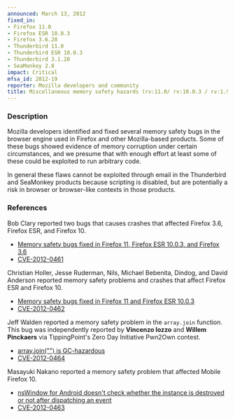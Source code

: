 ```yaml
---
announced: March 13, 2012
fixed_in:
- Firefox 11.0
- Firefox ESR 10.0.3
- Firefox 3.6.28
- Thunderbird 11.0
- Thunderbird ESR 10.0.3
- Thunderbird 3.1.20
- SeaMonkey 2.8
impact: Critical
mfsa_id: 2012-19
reporter: Mozilla developers and community
title: Miscellaneous memory safety hazards (rv:11.0/ rv:10.0.3 / rv:1.9.2.28)
---
```


<h3>Description</h3>

<p>Mozilla developers identified and fixed several memory safety bugs
in the browser engine used in Firefox and other Mozilla-based
products. Some of these bugs showed evidence of memory corruption
under certain circumstances, and we presume that with enough effort at
least some of these could be exploited to run arbitrary code.</p>

<p>In general these flaws cannot be exploited through email in the Thunderbird
and SeaMonkey products because scripting is disabled, but are potentially a risk
in browser or browser-like contexts in those products.</p>

<h3>References</h3>

<p>Bob Clary reported two bugs that causes crashes that affected Firefox 3.6,
Firefox ESR, and Firefox 10.</p>

<ul>
  <li><a href="https://bugzilla.mozilla.org/buglist.cgi?bug_id=730425,657588">
          Memory safety bugs fixed in Firefox 11, Firefox ESR 10.0.3, and
Firefox 3.6</a></li>
  <li><a href="http://cve.mitre.org/cgi-bin/cvename.cgi?name=CVE-2012-0461" class="ex-ref">CVE-2012-0461</a></li>
</ul>

<p>Christian Holler, Jesse Ruderman, Nils, Michael Bebenita, Dindog, and David
Anderson reported memory safety problems and crashes that affect Firefox ESR and
Firefox 10.</p>
<ul>
  <li><a href="https://bugzilla.mozilla.org/buglist.cgi?bug_id=699033,714590,718202,&#10;718516,701269,712572,727330,720380,705855">
          Memory safety bugs fixed in Firefox 11 and Firefox ESR 10.0.3</a></li>
  <li><a href="http://cve.mitre.org/cgi-bin/cvename.cgi?name=CVE-2012-0462" class="ex-ref">CVE-2012-0462</a></li>
</ul>

<p>Jeff Walden reported a memory safety problem in the
<code>array.join</code> function. This bug was independently reported by
<strong>Vincenzo Iozzo</strong> and <strong>Willem Pinckaers</strong>
via TippingPoint's Zero Day Initiative Pwn2Own contest.
</p>
<ul>
  <li><a href="https://bugzilla.mozilla.org/buglist.cgi?bug_id=720079,735104">
          array.join("") is GC-hazardous</a></li>
  <li><a href="http://cve.mitre.org/cgi-bin/cvename.cgi?name=CVE-2012-0464" class="ex-ref">CVE-2012-0464</a></li>
</ul>

<p>Masayuki Nakano reported a memory safety problem that affected Mobile Firefox
10.</p>
<ul>
  <li><a href="https://bugzilla.mozilla.org/show_bug.cgi?id=688208">
          nsWindow for Android doesn't check whether the instance is destroyed
or not after dispatching an event</a></li>
  <li><a href="http://cve.mitre.org/cgi-bin/cvename.cgi?name=CVE-2012-0463" class="ex-ref">CVE-2012-0463</a></li>
</ul>




